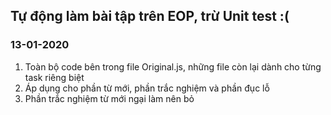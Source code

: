## Tự động làm bài tập trên EOP, trừ Unit test :(

### 13-01-2020
1. Toàn bộ code bên trong file Original.js, những file còn lại dành cho từng task riêng biệt
2. Áp dụng cho phần từ mới, phần trắc nghiệm và phần đục lỗ
3. Phần trắc nghiệm từ mới ngại làm nên bỏ
